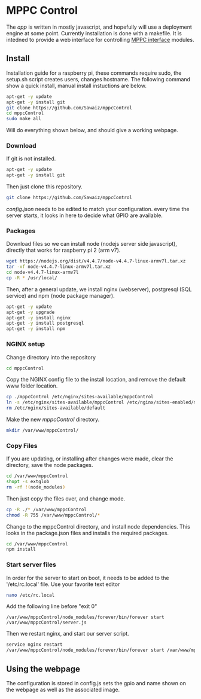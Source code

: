 # MPPC Control
The *app* is written in mostly javascript, and hopefully will use a deployment engine at some point. Currently installation is done with a makefile. It is intedned to provide a web interface for controlling [MPPC interface](https://github.com/Sawaiz/mppcInterface) modules.

## Install
Installation guide for a raspberry pi, these commands require sudo, the setup.sh script creates users, changes hostname. The following command show a quick install, manual install instuctions are below.

```bash
apt-get -y update
apt-get -y install git
git clone https://github.com/Sawaiz/mppcControl
cd mppcControl
sudo make all
```
Will do everything shown below, and should give a working webpage.

### Download
If git is not installed.
```bash
apt-get -y update
apt-get -y install git
```
Then just clone this repository.
```bash
git clone https://github.com/Sawaiz/mppcControl
```
*config.json* needs to be edited to match your configuration. every time the server starts, it looks in here to decide what GPIO are available.


### Packages
Download files so we can install node (nodejs server side javascript), directly that works for raspberry pi 2 (arm v7).

```bash
wget https://nodejs.org/dist/v4.4.7/node-v4.4.7-linux-armv7l.tar.xz
tar -xf node-v4.4.7-linux-armv7l.tar.xz
cd node-v4.4.7-linux-armv7l
cp -R * /usr/local/
```

Then, after a general update, we install nginx (webserver), postgresql (SQL service) and npm (node package manager).

```bash
apt-get -y update
apt-get -y upgrade
apt-get -y install nginx
apt-get -y install postgresql
apt-get -y install npm
```
### NGINX setup
Change directory into the repository
```bash
cd mppcControl
```
Copy the NGINX config file to the install location, and remove the default www folder location.
```bash
cp ./mppcControl /etc/nginx/sites-available/mppcControl
ln -s /etc/nginx/sites-available/mppcControl /etc/nginx/sites-enabled/mppcControl
rm /etc/nginx/sites-available/default
```
Make the new *mppcControl* directory.
```bash
mkdir /var/www/mppcControl/
```
### Copy Files
If you are updating, or installing after changes were made, clear the directory, save the node packages.
```bash
cd /var/www/mppcControl
shopt -s extglob
rm -rf !(node_modules)
```

Then just copy the files over, and change mode.

```bash
cp -R ./* /var/www/mppcControl
chmod -R 755 /var/www/mppcControl/*
```

Change to the mppcControl directory, and install node dependencies. This looks in the package.json files and installs the required packages.
```bash
cd /var/www/mppcControl
npm install
```

### Start server files
In order for the server to start on boot, it needs to be added to the '/etc/rc.local' file. Use your favorite text editor

```bash
nano /etc/rc.local
```

Add the following line before "exit 0"

```
/var/www/mppcControl/node_modules/forever/bin/forever start /var/www/mppcControl/server.js
```
Then we restart nginx, and start our server script.

```bash
service nginx restart
/var/www/mppcControl/node_modules/forever/bin/forever start /var/www/mppcControl/server.js
```

## Using the webpage

The configuration is stored in config.js sets the gpio and name shown on the webpage as well as the associated image.
